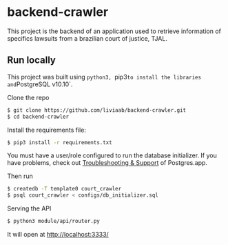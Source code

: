 # backend-crawler

This project is the backend of an application used to retrieve information of specifics lawsuits from a brazilian court of justice, TJAL.


## Run locally

This project was built using `python3, `pip3` to install the libraries and `PostgreSQL v10.10`.

Clone the repo
```sh
$ git clone https://github.com/liviaab/backend-crawler.git
$ cd backend-crawler
```

Install the requirements file:
```sh
$ pip3 install -r requirements.txt
```


You must have a user/role configured to run the database initializer.
If you have problems, check out [Troubleshooting & Support](https://postgresapp.com/documentation/troubleshooting.html) of Postgres.app.

Then run
```sh
$ createdb -T template0 court_crawler
$ psql court_crawler < configs/db_initializer.sql
```


Serving the API
```sh
$ python3 module/api/router.py
```

It will open at [http://localhost:3333/](http://localhost:3333/)

